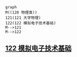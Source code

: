 ```mermaid
graph
M((120 物理类))
121(121 大学物理)
122(122 模拟电子技术基础)
M-->121
M-->122
```
## [122 模拟电子技术基础](122/README.md)
